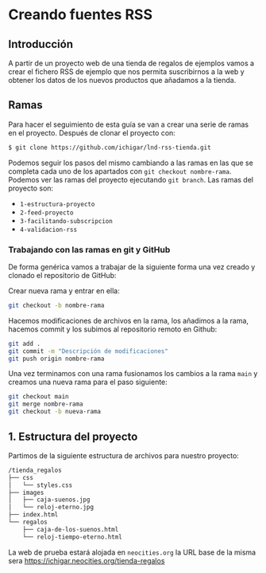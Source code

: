 # Creando fuentes RSS

## Introducción

A partir de un proyecto web de una tienda de regalos de ejemplos vamos a crear el fichero RSS de ejemplo que nos permita suscribirnos a la web y obtener los datos de los nuevos productos que añadamos a la tienda.

## Ramas

Para hacer el seguimiento de esta guía se van a crear una serie de ramas en el proyecto. Después de clonar el proyecto con:

```bash
$ git clone https://github.com/ichigar/lnd-rss-tienda.git
```

Podemos seguir los pasos del mismo cambiando a las ramas en las que se completa cada uno de los apartados con `git checkout nombre-rama`. Podemos ver las ramas del proyecto ejecutando `git branch`. Las ramas del proyecto son:

- `1-estructura-proyecto`
- `2-feed-proyecto`
- `3-facilitando-subscripcion`
- `4-validacion-rss`

### Trabajando con las ramas en git y GitHub

De forma genérica vamos a trabajar de la siguiente forma una vez creado y clonado el repositorio de GitHub:

Crear nueva rama y entrar en ella:

```bash
git checkout -b nombre-rama
```

Hacemos modificaciones de archivos en la rama, los añadimos a la rama, hacemos commit y los subimos al repositorio remoto en Github:

```bash
git add .
git commit -m "Descripción de modificaciones"
git push origin nombre-rama
```

Una vez terminamos con una rama fusionamos los cambios a la rama `main` y creamos una nueva rama para el paso siguiente:

```bash
git checkout main
git merge nombre-rama
git checkout -b nueva-rama
```

## 1. Estructura del proyecto

Partimos de la siguiente estructura de archivos para nuestro proyecto:

```bash
/tienda_regalos
├── css
│   └── styles.css
├── images
│   ├── caja-suenos.jpg
│   └── reloj-eterno.jpg
├── index.html
└── regalos
    ├── caja-de-los-suenos.html
    └── reloj-tiempo-eterno.html
```

La web de prueba estará alojada en `neocities.org` la URL base de la misma sera <https://ichigar.neocities.org/tienda-regalos>

